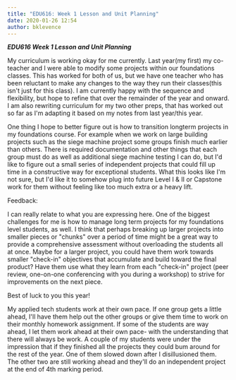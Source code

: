 ```yaml
---
title: "EDU616: Week 1 Lesson and Unit Planning"
date: 2020-01-26 12:54
author: bklevence
---
```


***EDU616 Week 1  Lesson and Unit Planning***





My curriculum is working okay for me currently. Last year(my first) my co-teacher and I were able to modify some projects within our foundations classes. This has worked for both of us, but we have one teacher who has been reluctant to make any changes to the way they run their classes(this isn't just for this class). I am currently happy with the sequence and flexibility, but hope to refine that over the remainder of the year and onward. I am also rewriting curriculum for my two other preps, that has worked out so far as I'm adapting it based on my notes from last year/this year.

One thing I hope to better figure out is how to transition longterm projects in my foundations course. For example when we work on large building projects such as the siege machine project some groups finish much earlier than others. There is required documentation and other things that each group must do as well as additional siege machine testing I can do, but I'd like to figure out a small series of independent projects that could fill up time in a constructive way for exceptional students. What this looks like I'm not sure, but I'd like it to somehow plug into future Level I & II or Capstone work for them without feeling like too much extra or a heavy lift.


Feedback:

I can really relate to what you are expressing here. One of the biggest challenges for me is how to manage long term projects for my foundations level students, as well. I think that perhaps breaking up larger projects into smaller pieces or "chunks" over a period of time might be a great way to provide a comprehensive assessment without overloading the students all at once. Maybe for a larger project, you could have them work towards smaller "check-in" objectives that accumulate and build toward the final product? Have them use what they learn from each "check-in" project (peer review, one-on-one conferencing with you during a workshop) to strive for improvements on the next piece.

Best of luck to you this year!


My applied tech students work at their own pace. If one group gets a little ahead, I'll have them help out the other groups or give them time to work on their monthly homework assignment. If some of the students are way ahead, I let them work ahead at their own pace- with the understanding that there will always be work. A couple of my students were under the impression that if they finished all the projects they could bum around for the rest of the year. One of them slowed down after I disillusioned them. The other two are still working ahead and they'll do an independent project at the end of 4th marking period.
